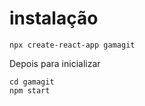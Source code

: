 # instalação 

 ```
 npx create-react-app gamagit
 ```

 Depois para inicializar
 ``` 
cd gamagit 
npm start
```